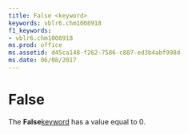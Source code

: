 ```yaml
---
title: False <keyword>
keywords: vblr6.chm1008918
f1_keywords:
- vblr6.chm1008918
ms.prod: office
ms.assetid: d45ca148-f262-7586-c887-ed3b4abf998d
ms.date: 06/08/2017
---
```



# False <keyword>

The  **False**[keyword](../../Glossary/vbe-glossary.md) has a value equal to 0.


